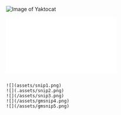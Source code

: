 
![Image of Yaktocat](https://octodex.github.com/images/yaktocat.png)

![](/assets/index.js)
```A minute-long demo of the Generator in action.

![](assets/snip1.png)
![](.assets/snip2.png)
![](/assets/snip3.png)
![](/assets/gmsnip4.png)
![](/assets/gmsnip5.png)

